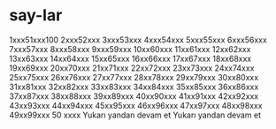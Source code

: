# say-lar
1xxx51xxx100
2xxx52xxx
3xxx53xxx
4xxx54xxx
5xxx55xxx
6xxx56xxx
7xxx57xxx
8xxx58xxx
9xxx59xxx
10xx60xxx
11xx61xxx
12xx62xxx
13xx63xxx
14xx64xxx
15xx65xxx
16xx66xxx
17xx67xxx
18xx68xxx
19xx69xxx
20xx70xxx
21xx71xxx
22xx72xxx
23xx73xxx
24xx74xxx
25xx75xxx
26xx76xxx
27xx77xxx
28xx78xxx
29xx79xxx
30xx80xxx
31xx81xxx
32xx82xxx
33xx83xxx
34xx84xxx
35xx85xxx
36xx86xxx
37xx87xxx
38xx88xxx
39xx89xxx
40xx90xxx
41xx91xxx
42xx92xxx
43xx93xxx
44xx94xxx
45xx95xxx
46xx96xxx
47xx97xxx
48xx98xxx
49xx99xxx
50 xxxx Yukarı yandan devam et
Yukarı yandan devam et
